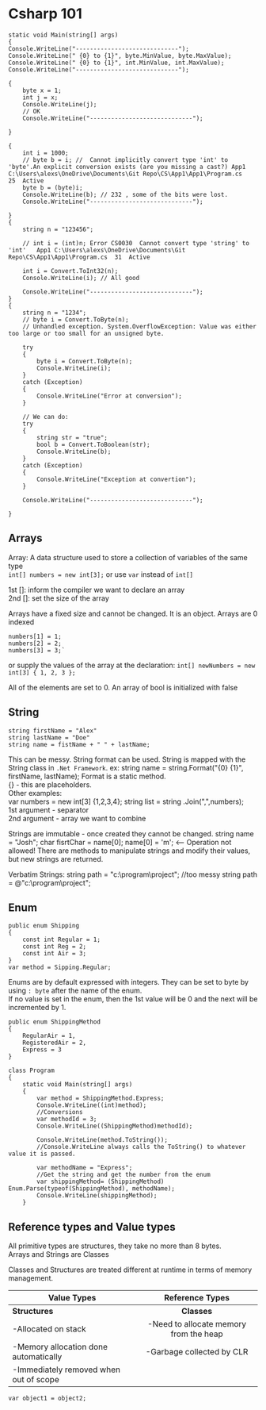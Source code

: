 # Csharp 101 
  
    static void Main(string[] args)
    {
    Console.WriteLine("-----------------------------");
    Console.WriteLine(" {0} to {1}", byte.MinValue, byte.MaxValue);
    Console.WriteLine(" {0} to {1}", int.MinValue, int.MaxValue);
    Console.WriteLine("-----------------------------");

    {
        byte x = 1;
        int j = x;
        Console.WriteLine(j);
        // OK
        Console.WriteLine("-----------------------------");

    }

    {
        int i = 1000;
        // byte b = i; //  Cannot implicitly convert type 'int' to 'byte'.An explicit conversion exists (are you missing a cast?) App1 C:\Users\alexs\OneDrive\Documents\Git Repo\CS\App1\App1\Program.cs	25	Active
        byte b = (byte)i;
        Console.WriteLine(b); // 232 , some of the bits were lost.
        Console.WriteLine("-----------------------------");

    }
    {
        string n = "123456";

        // int i = (int)n; Error CS0030  Cannot convert type 'string' to 'int'   App1 C:\Users\alexs\OneDrive\Documents\Git Repo\CS\App1\App1\Program.cs  31  Active

        int i = Convert.ToInt32(n);
        Console.WriteLine(i); // All good

        Console.WriteLine("-----------------------------");
    }
    {
        string n = "1234";
        // byte i = Convert.ToByte(n);
        // Unhandled exception. System.OverflowException: Value was either too large or too small for an unsigned byte.

        try
        {
            byte i = Convert.ToByte(n);
            Console.WriteLine(i);
        }
        catch (Exception)
        {
            Console.WriteLine("Error at conversion");
        }

        // We can do:
        try
        {
            string str = "true";
            bool b = Convert.ToBoolean(str);
            Console.WriteLine(b);
        }
        catch (Exception)
        {
            Console.WriteLine("Exception at convertion");
        }
        
        Console.WriteLine("-----------------------------");

    }

## Arrays

Array: A data structure used to store a collection of variables of the same type  
`int[] numbers = new int[3];`
or use `var` instead of `int[]`

1st []: inform the compiler we want to declare an array  
2nd []: set the size of the array

Arrays have a fixed size and cannot be changed. It is an object.
Arrays are 0 indexed

    numbers[1] = 1;
    numbers[2] = 2;
    numbers[3] = 3;`

or supply the values of the array at the declaration: `int[] newNumbers = new int[3] { 1, 2, 3 };`

All of the elements are set to 0.
An array of bool is initialized with false

## String  
    string firstName = "Alex"
    string lastName = "Doe"
    string name = fistName + " " + lastName;
 This can be messy. String format can be used. String is mapped with the String class in `.Net Framework`.
ex:
    string name = string.Format("{0} {1}", firstName, lastName);
Format is a static method.  
{} - this are placeholders.  
Other examples:  
    var numbers = new int[3] {1,2,3,4};
    string list = string .Join(",",numbers);  
1st argument - separator  
2nd argument - array we want to combine  
  
Strings are immutable - once created they cannot be changed.
    string name = "Josh";
    char fisrtChar = name[0];
    name[0] = 'm'; <-- Operation not allowed!
There are methods to manipulate strings and modify their values, but new strings are returned.
  
Verbatim Strings:
    string path = "c:\\program\\project"; 
    //too messy
    string path = @"c:\program\project";
  
## Enum  
  
    public enum Shipping
    {
        const int Regular = 1;
        const int Reg = 2;
        const int Air = 3;
    }
    var method = Sipping.Regular;

Enums are  by default expressed with integers. They can be set to byte by using `: byte` after the name of the enum.  
If no value is set in the enum, then the 1st value will be 0 and the next will be incremented by 1.  

    public enum ShippingMethod
    {
        RegularAir = 1,
        RegisteredAir = 2,
        Express = 3 
    }

    class Program
    {
        static void Main(string[] args)
        {
            var method = ShippingMethod.Express;
            Console.WriteLine((int)method);
            //Conversions
            var methodId = 3;
            Console.WriteLine((ShippingMethod)methodId);

            Console.WriteLine(method.ToString());
            //Console.WriteLine always calls the ToString() to whatever value it is passed.

            var methodName = "Express";
            //Get the string and get the number from the enum
            var shippingMethod= (ShippingMethod) Enum.Parse(typeof(ShippingMethod), methodName);
            Console.WriteLine(shippingMethod);
        }
## Reference types and Value types
  
All primitive types are structures, they take no more than 8 bytes.  
Arrays and Strings are Classes 
  
Classes and Structures are treated different at runtime in terms of memory management.  
  
Value Types | Reference Types |
--- | :---: |
**Structures** | **Classes** |
-Allocated on stack | -Need to allocate memory from the heap
-Memory allocation done automatically | -Garbage collected by CLR
-Immediately removed when out of scope |
  
    var object1 = object2;
  
